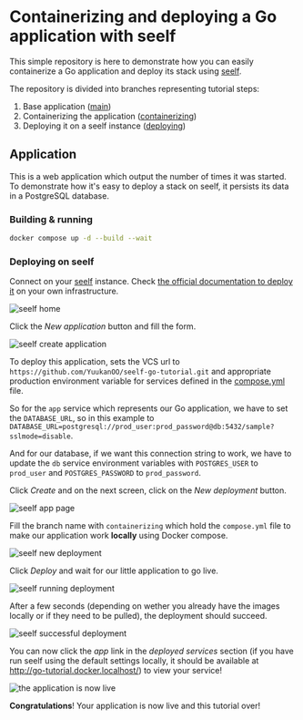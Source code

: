 # Containerizing and deploying a Go application with seelf

This simple repository is here to demonstrate how you can easily containerize a Go application and deploy its stack using [seelf](https://github.com/YuukanOO/seelf).

The repository is divided into branches representing tutorial steps:

1. Base application ([main](https://github.com/YuukanOO/seelf-go-tutorial/tree/main))
1. Containerizing the application ([containerizing](https://github.com/YuukanOO/seelf-go-tutorial/tree/containerizing))
1. Deploying it on a seelf instance ([deploying](https://github.com/YuukanOO/seelf-go-tutorial/tree/deploying))

## Application

This is a web application which output the number of times it was started. To demonstrate how it's easy to deploy a stack on seelf, it persists its data in a PostgreSQL database.

### Building & running

```sh
docker compose up -d --build --wait
```

### Deploying on seelf

Connect on your [seelf](https://github.com/YuukanOO/seelf) instance. Check [the official documentation to deploy it](https://github.com/YuukanOO/seelf/blob/main/DOCUMENTATION.md#installation) on your own infrastructure.

![seelf home](./assets/home.png)

Click the _New application_ button and fill the form.

![seelf create application](./assets/new-app.png)

To deploy this application, sets the VCS url to `https://github.com/YuukanOO/seelf-go-tutorial.git` and appropriate production environment variable for services defined in the [compose.yml](https://github.com/YuukanOO/seelf-go-tutorial/blob/containerizing/compose.yml) file.

So for the `app` service which represents our Go application, we have to set the `DATABASE_URL`, so in this example to `DATABASE_URL=postgresql://prod_user:prod_password@db:5432/sample?sslmode=disable`.

And for our database, if we want this connection string to work, we have to update the `db` service environment variables with `POSTGRES_USER` to `prod_user` and `POSTGRES_PASSWORD` to `prod_password`.

Click _Create_ and on the next screen, click on the _New deployment_ button.

![seelf app page](./assets/app.png)

Fill the branch name with `containerizing` which hold the `compose.yml` file to make our application work **locally** using Docker compose.

![seelf new deployment](./assets/new-deployment.png)

Click _Deploy_ and wait for our little application to go live.

![seelf running deployment](./assets/running.png)

After a few seconds (depending on wether you already have the images locally or if they need to be pulled), the deployment should succeed.

![seelf successful deployment](./assets/success.png)

You can now click the _app_ link in the _deployed services_ section (if you have run seelf using the default settings locally, it should be available at http://go-tutorial.docker.localhost/) to view your service!

![the application is now live](./assets/live.png)

**Congratulations**! Your application is now live and this tutorial over!

